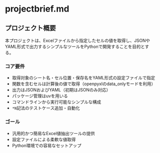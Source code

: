 # projectbrief.md

## プロジェクト概要

本プロジェクトは、Excelファイルから指定したセルの値を取得し、JSONやYAML形式で出力するシンプルなツールをPythonで開発することを目的とする。

### コア要件
- 取得対象のシート名・セル位置・保存名をYAML形式の設定ファイルで指定
- 関数を含むセルは計算後の値で取得（openpyxlのdata_onlyモードを利用）
- 出力はJSONおよびYAML（初期はJSONのみ対応）
- パッケージ管理はuvを用いる
- コマンドラインから実行可能なシンプルな構成
- `*N`記法のテストケース追加・自動化

### ゴール
- 汎用的かつ簡易なExcel値抽出ツールの提供
- 設定ファイルによる柔軟な値取得
- Python環境での容易なセットアップ
